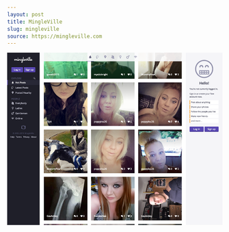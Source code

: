 ```yaml
---
layout: post
title: MingleVille
slug: mingleville
source: https://mingleville.com
---
```


<img src="/screenshots/mingleville.png">
